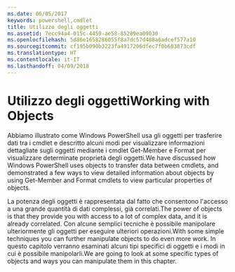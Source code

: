 ```yaml
---
ms.date: 06/05/2017
keywords: powershell,cmdlet
title: Utilizzo degli oggetti
ms.assetid: 7ecc94a4-015c-4459-ae58-85289ea09030
ms.openlocfilehash: 5d86e1658286055f8a7dc57d488a6adcef577a10
ms.sourcegitcommit: cf195b090b3223fa4917206dfec7f0b603873cdf
ms.translationtype: HT
ms.contentlocale: it-IT
ms.lasthandoff: 04/09/2018
---
```

# <a name="working-with-objects"></a><span data-ttu-id="2248e-103">Utilizzo degli oggetti</span><span class="sxs-lookup"><span data-stu-id="2248e-103">Working with Objects</span></span>

<span data-ttu-id="2248e-104">Abbiamo illustrato come Windows PowerShell usa gli oggetti per trasferire dati tra i cmdlet e descritto alcuni modi per visualizzare informazioni dettagliate sugli oggetti mediante i cmdlet Get-Member e Format per visualizzare determinate proprietà degli oggetti.</span><span class="sxs-lookup"><span data-stu-id="2248e-104">We have discussed how Windows PowerShell uses objects to transfer data between cmdlets, and demonstrated a few ways to view detailed information about objects by using Get-Member and Format cmdlets to view particular properties of objects.</span></span>

<span data-ttu-id="2248e-105">La potenza degli oggetti è rappresentata dal fatto che consentono l'accesso a una grande quantità di dati complessi, già correlati.</span><span class="sxs-lookup"><span data-stu-id="2248e-105">The power of objects is that they provide you with access to a lot of complex data, and it is already correlated.</span></span> <span data-ttu-id="2248e-106">Con alcune semplici tecniche è possibile manipolare ulteriormente gli oggetti per eseguire ulteriori operazioni.</span><span class="sxs-lookup"><span data-stu-id="2248e-106">With some simple techniques you can further manipulate objects to do even more work.</span></span> <span data-ttu-id="2248e-107">In questo capitolo verranno esaminati alcuni tipi specifici di oggetti e i modi in cui è possibile manipolarli.</span><span class="sxs-lookup"><span data-stu-id="2248e-107">We are going to look at some specific types of objects and ways you can manipulate them in this chapter.</span></span>
